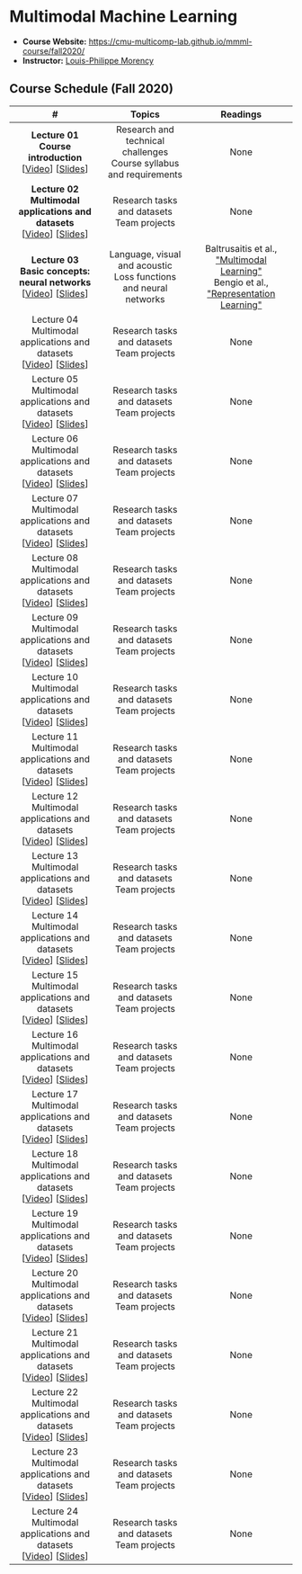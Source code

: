 # Multimodal Machine Learning

- **Course Website:** https://cmu-multicomp-lab.github.io/mmml-course/fall2020/
- **Instructor:** [Louis-Philippe Morency](https://www.cs.cmu.edu/~morency/)

## Course Schedule (Fall 2020)

|#|Topics|Readings|
|:---:|:---:|:---:|
|**Lecture 01<br>Course introduction**<br>[[Video]()] [[Slides]()]|Research and technical challenges<br>Course syllabus and requirements|None|
|**Lecture 02<br>Multimodal applications and datasets**<br>[[Video]()] [[Slides]()]|Research tasks and datasets<br>Team projects|None|
|**Lecture 03<br>Basic concepts: neural networks**<br>[[Video]()] [[Slides]()]|Language, visual and acoustic<br>Loss functions and neural networks|Baltrusaitis et al., ["Multimodal Learning"]()<br>Bengio et al., ["Representation Learning"]()|
|Lecture 04<br>Multimodal applications and datasets<br>[[Video]()] [[Slides]()]|Research tasks and datasets<br>Team projects|None|
|Lecture 05<br>Multimodal applications and datasets<br>[[Video]()] [[Slides]()]|Research tasks and datasets<br>Team projects|None|
|Lecture 06<br>Multimodal applications and datasets<br>[[Video]()] [[Slides]()]|Research tasks and datasets<br>Team projects|None|
|Lecture 07<br>Multimodal applications and datasets<br>[[Video]()] [[Slides]()]|Research tasks and datasets<br>Team projects|None|
|Lecture 08<br>Multimodal applications and datasets<br>[[Video]()] [[Slides]()]|Research tasks and datasets<br>Team projects|None|
|Lecture 09<br>Multimodal applications and datasets<br>[[Video]()] [[Slides]()]|Research tasks and datasets<br>Team projects|None|
|Lecture 10<br>Multimodal applications and datasets<br>[[Video]()] [[Slides]()]|Research tasks and datasets<br>Team projects|None|
|Lecture 11<br>Multimodal applications and datasets<br>[[Video]()] [[Slides]()]|Research tasks and datasets<br>Team projects|None|
|Lecture 12<br>Multimodal applications and datasets<br>[[Video]()] [[Slides]()]|Research tasks and datasets<br>Team projects|None|
|Lecture 13<br>Multimodal applications and datasets<br>[[Video]()] [[Slides]()]|Research tasks and datasets<br>Team projects|None|
|Lecture 14<br>Multimodal applications and datasets<br>[[Video]()] [[Slides]()]|Research tasks and datasets<br>Team projects|None|
|Lecture 15<br>Multimodal applications and datasets<br>[[Video]()] [[Slides]()]|Research tasks and datasets<br>Team projects|None|
|Lecture 16<br>Multimodal applications and datasets<br>[[Video]()] [[Slides]()]|Research tasks and datasets<br>Team projects|None|
|Lecture 17<br>Multimodal applications and datasets<br>[[Video]()] [[Slides]()]|Research tasks and datasets<br>Team projects|None|
|Lecture 18<br>Multimodal applications and datasets<br>[[Video]()] [[Slides]()]|Research tasks and datasets<br>Team projects|None|
|Lecture 19<br>Multimodal applications and datasets<br>[[Video]()] [[Slides]()]|Research tasks and datasets<br>Team projects|None|
|Lecture 20<br>Multimodal applications and datasets<br>[[Video]()] [[Slides]()]|Research tasks and datasets<br>Team projects|None|
|Lecture 21<br>Multimodal applications and datasets<br>[[Video]()] [[Slides]()]|Research tasks and datasets<br>Team projects|None|
|Lecture 22<br>Multimodal applications and datasets<br>[[Video]()] [[Slides]()]|Research tasks and datasets<br>Team projects|None|
|Lecture 23<br>Multimodal applications and datasets<br>[[Video]()] [[Slides]()]|Research tasks and datasets<br>Team projects|None|
|Lecture 24<br>Multimodal applications and datasets<br>[[Video]()] [[Slides]()]|Research tasks and datasets<br>Team projects|None|
